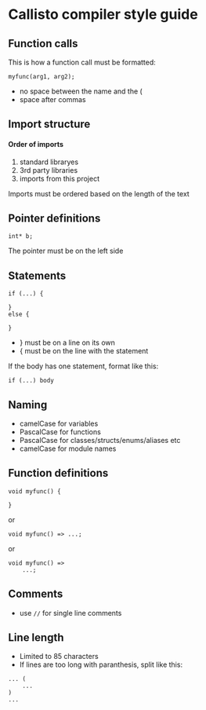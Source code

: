 # Callisto compiler style guide

## Function calls
This is how a function call must be formatted:
```
myfunc(arg1, arg2);
```
- no space between the name and the (
- space after commas

## Import structure
#### Order of imports
1. standard libraryes
2. 3rd party libraries
4. imports from this project

Imports must be ordered based on the length of the text

## Pointer definitions
```
int* b;
```
The pointer must be on the left side

## Statements
```
if (...) {
	
}
else {
	
}
```
- } must be on a line on its own
- { must be on the line with the statement

If the body has one statement, format like this:
```
if (...) body
```

## Naming
- camelCase for variables
- PascalCase for functions
- PascalCase for classes/structs/enums/aliases etc
- camelCase for module names

## Function definitions
```
void myfunc() {
	
}
```

or
```
void myfunc() => ...;
```

or
```
void myfunc() =>
	...;
```

## Comments
- use `//` for single line comments

## Line length
- Limited to 85 characters
- If lines are too long with paranthesis, split like this:
```
... (
	...
)
...
```
